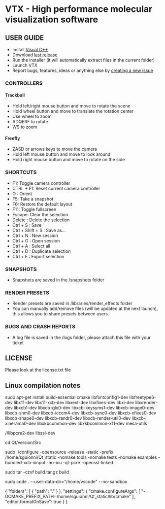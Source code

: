 # VTX - High performance molecular visualization software

## USER GUIDE

- Install [Visual C++](https://support.microsoft.com/fr-fr/help/2977003/the-latest-supported-visual-c-downloads)
- Download [last release](https://gitlab.com/VTX_mol/VTX/-/releases)
- Run the installer (it will automatically extract files in the current folder)
- Launch VTX
- Report bugs, features, ideas or anything else by [creating a new issue](https://gitlab.com/VTX_mol/VTX/-/issues)

### CONTROLLERS

#### Trackball

- Hold left/right mouse button and move to rotate the scene
- Hold wheel button and move to translate the rotation center
- Use wheel to zoom
- ADQERF to rotate
- WS to zoom

#### Freefly

- ZASD or arrows keys to move the camera
- Hold left mouse button and move to look around
- Hold right mouse button and move to rotate on the side

### SHORTCUTS

- F1: Toggle camera controller
- CTRL + F1: Reset current camera controller
- O : Orient
- F5: Take a snapshot
- F6: Restore the default layout
- F11: Toggle fullscreen
- Escape: Clear the selection
- Delete : Delete the selection
- Ctrl + S : Save
- Ctrl + Shift + S : Save as...
- Ctrl + N : New session
- Ctrl + O : Open session
- Ctrl + A : Select all
- Ctrl + D : Duplicate selection
- Ctrl + E : Export selection

### SNAPSHOTS

- Snapshots are saved in the /snapshots folder

### RENDER PRESETS

- Render presets are saved in /libraries/render_effects folder
- You can manually add/remove files (will be updated at the next launch), this allows you to share presets between users.

### BUGS AND CRASH REPORTS

- A log file is saved in the /logs folder, please attach this file with your ticket

## LICENSE

Please look at the license.txt file

## Linux compilation notes

sudo apt-get install build-essential cmake libfontconfig1-dev libfreetype6-dev libx11-dev libx11-xcb-dev libxext-dev libxfixes-dev libxi-dev libxrender-dev libxcb1-dev libxcb-glx0-dev libxcb-keysyms1-dev libxcb-image0-dev libxcb-shm0-dev libxcb-icccm4-dev libxcb-sync0-dev libxcb-xfixes0-dev libxcb-shape0-dev libxcb-randr0-dev libxcb-render-util0-dev libxcb-xinerama0-dev libxkbcommon-dev libxkbcommon-x11-dev mesa-utils

//libpcre2-dev libssl-dev


cd Qt/version/Src

sudo ./configure -opensource -release -static -prefix /home/sguionni/Qt_static -nomake tools -nomake tests -nomake examples -bundled-xcb-xinput -no-icu -qt-pcre -openssl-linked

sudo tar -czvf build.tar.gz build

sudo code . --user-data-dir="/home/vscode" --no-sandbox

{
	"folders": [
		{
			"path": "."
		}
	],
	"settings": {
		"cmake.configureArgs": [
			"-DCMAKE_PREFIX_PATH=/home/sguionni/Qt_static/lib/cmake"
		],
		"editor.formatOnSave": true
	}
}